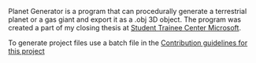 Planet Generator is a program that can procedurally generate a terrestrial planet or a gas giant and export it as a .obj 3D object. The program was created a part of my closing thesis at [Student Trainee Center Microsoft](https://stcmicrosoft.sk).

To generate project files use a batch file in the [Contribution guidelines for this project](Scripts/)
